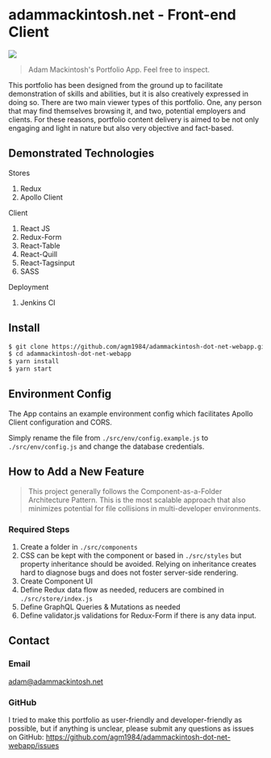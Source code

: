 # adammackintosh.net - Front-end Client
<img src="http://adammackintosh.net/adam-logo.png">

> Adam Mackintosh's Portfolio App. Feel free to inspect.

This portfolio has been designed from the ground up to facilitate demonstration of skills and abilities, but it is also creatively expressed in doing so. There are two main viewer types of this portfolio. One, any person that may find themselves browsing it, and two, potential employers and clients. For these reasons, portfolio content delivery is aimed to be not only engaging and light in nature but also very objective and fact-based.

## Demonstrated Technologies
Stores

1. Redux
2. Apollo Client

Client

1. React JS
2. Redux-Form
3. React-Table
4. React-Quill
5. React-Tagsinput
6. SASS

Deployment

1. Jenkins CI

## Install
``` bash
$ git clone https://github.com/agm1984/adammackintosh-dot-net-webapp.git
$ cd adammackintosh-dot-net-webapp
$ yarn install
$ yarn start
```

## Environment Config
The App contains an example environment config which facilitates Apollo Client configuration and CORS.

Simply rename the file from `./src/env/config.example.js` to `./src/env/config.js` and change the database credentials.

## How to Add a New Feature
> This project generally follows the Component-as-a-Folder Architecture Pattern. This is the most scalable approach that also minimizes potential for file collisions in multi-developer environments.

### Required Steps
1. Create a folder in `./src/components`
2. CSS can be kept with the component or based in `./src/styles` but property inheritance should be avoided. Relying on inheritance creates hard to diagnose bugs and does not foster server-side rendering.
3. Create Component UI
4. Define Redux data flow as needed, reducers are combined in `./src/store/index.js`
5. Define GraphQL Queries & Mutations as needed
6. Define validator.js validations for Redux-Form if there is any data input.

## Contact

### Email
adam@adammackintosh.net

### GitHub

I tried to make this portfolio as user-friendly and developer-friendly as possible, but if anything is unclear, please submit any questions as issues on GitHub: https://github.com/agm1984/adammackintosh-dot-net-webapp/issues